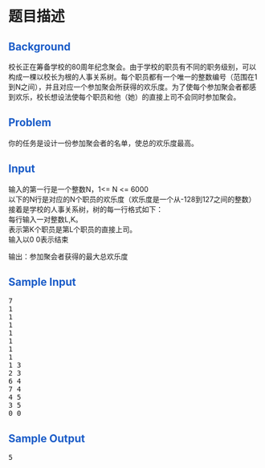 # 题目描述


<h2 style="color:#1A5CC8;">
Background
</h2>
<p>
校长正在筹备学校的80周年纪念聚会。由于学校的职员有不同的职务级别，可以构成一棵以校长为根的人事关系树。每个职员都有一个唯一的整数编号（范围在1到N之间），并且对应一个参加聚会所获得的欢乐度。为了使每个参加聚会者都感到欢乐，校长想设法使每个职员和他（她）的直接上司不会同时参加聚会。
</p>
<h2 style="color:#1A5CC8;">
Problem
</h2>
<p>
你的任务是设计一份参加聚会者的名单，使总的欢乐度最高。
</p>
<h2 style="color:#1A5CC8;">
Input
</h2>
<p>
输入的第一行是一个整数N，1&lt;= N &lt;=  6000<br/>
以下的N行是对应的N个职员的欢乐度（欢乐度是一个从-128到127之间的整数）<br/>
接着是学校的人事关系树，树的每一行格式如下：<br/>
每行输入一对整数L,K。<br/>
表示第K个职员是第L个职员的直接上司。<br/>
输入以0 0表示结束
</p>
<p>
输出：参加聚会者获得的最大总欢乐度
</p>
<h2 style="color:#1A5CC8;">
Sample Input
</h2>
<pre>7
1
1
1
1
1
1
1
1 3
2 3
6 4
7 4
4 5
3 5
0 0
</pre>
<h2 style="color:#1A5CC8;">
Sample Output
</h2>
<pre>5
</pre>
